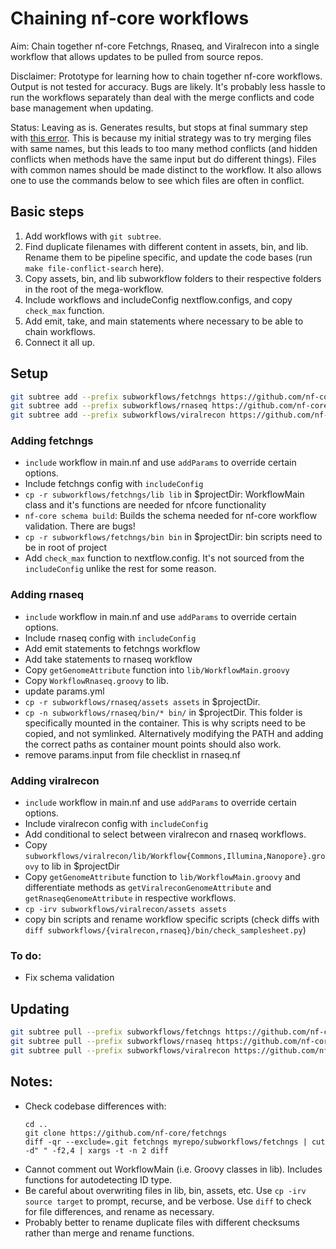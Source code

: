 # Chaining nf-core workflows

Aim: Chain together nf-core Fetchngs, Rnaseq, and Viralrecon into a single workflow that allows updates to be pulled from source repos.

Disclaimer: Prototype for learning how to chain together nf-core workflows. Output is not tested for accuracy. Bugs are likely.
It's probably less hassle to run the workflows separately than deal with the merge conflicts and code base management when updating.

Status: Leaving as is. Generates results, but stops at final summary step with [this error](https://github.com/mahesh-panchal/test_nfcore_workflow_chain/issues/3). This is because my initial strategy was to try merging files with same names, but this leads to too many method conflicts (and hidden conflicts when methods have the same input but do different things). Files with common names should be made distinct to the workflow. It also allows one to use the commands below to see which files are often in conflict. 

## Basic steps
1. Add workflows with `git subtree`.
2. Find duplicate filenames with different content in assets, bin, and lib. Rename them to be pipeline specific, and update the code bases (run `make file-conflict-search` here).
3. Copy assets, bin, and lib subworkflow folders to their respective folders in the root of the mega-workflow. 
4. Include workflows and includeConfig nextflow.configs, and copy `check_max` function.
5. Add emit, take, and main statements where necessary to be able to chain workflows.
6. Connect it all up.

## Setup

```bash
git subtree add --prefix subworkflows/fetchngs https://github.com/nf-core/fetchngs master --squash
git subtree add --prefix subworkflows/rnaseq https://github.com/nf-core/rnaseq master --squash
git subtree add --prefix subworkflows/viralrecon https://github.com/nf-core/viralrecon master --squash
```

### Adding fetchngs
- `include` workflow in main.nf and use `addParams` to override certain options.
- Include fetchngs config with `includeConfig`
- `cp -r subworkflows/fetchngs/lib lib` in $projectDir: WorkflowMain class and it's functions are needed for nfcore functionality
- `nf-core schema build`: Builds the schema needed for nf-core workflow validation. There are bugs!
- `cp -r subworkflows/fetchngs/bin bin` in $projectDir: bin scripts need to be in root of project
- Add `check_max` function to nextflow.config. It's not sourced from the `includeConfig` unlike the rest for some reason.

### Adding rnaseq
- `include` workflow in main.nf and use `addParams` to override certain options.
- Include rnaseq config with `includeConfig`
- Add emit statements to fetchngs workflow
- Add take statements to rnaseq workflow
- Copy `getGenomeAttribute` function into `lib/WorkflowMain.groovy`
- Copy `WorkflowRnaseq.groovy` to lib.
- update params.yml
- `cp -r subworkflows/rnaseq/assets assets` in $projectDir.
- `cp -n subworkflows/rnaseq/bin/* bin/` in $projectDir. This folder is specifically mounted in the container. This is why scripts need to be copied, and not symlinked. Alternatively modifying the PATH and adding the correct paths as container mount points should also work.
- remove params.input from file checklist in rnaseq.nf

### Adding viralrecon
- `include` workflow in main.nf and use `addParams` to override certain options.
- Include viralrecon config with `includeConfig`
- Add conditional to select between viralrecon and rnaseq workflows.
- Copy `subworkflows/viralrecon/lib/Workflow{Commons,Illumina,Nanopore}.groovy` to lib in $projectDir
- Copy `getGenomeAttribute` function to `lib/WorkflowMain.groovy` and differentiate methods as `getViralreconGenomeAttribute` and `getRnaseqGenomeAttribute` in respective workflows.
- `cp -irv subworkflows/viralrecon/assets assets`
- copy bin scripts and rename workflow specific scripts (check diffs with `diff subworkflows/{viralrecon,rnaseq}/bin/check_samplesheet.py`)

### To do:
- Fix schema validation

## Updating

```bash
git subtree pull --prefix subworkflows/fetchngs https://github.com/nf-core/fetchngs master --squash
git subtree pull --prefix subworkflows/rnaseq https://github.com/nf-core/rnaseq master --squash
git subtree pull --prefix subworkflows/viralrecon https://github.com/nf-core/viralrecon master --squash
```

## Notes:

- Check codebase differences with:
    ```
    cd ..
    git clone https://github.com/nf-core/fetchngs
    diff -qr --exclude=.git fetchngs myrepo/subworkflows/fetchngs | cut -d" " -f2,4 | xargs -t -n 2 diff
    ```
- Cannot comment out WorkflowMain (i.e. Groovy classes in lib). Includes functions for autodetecting ID type.
- Be careful about overwriting files in lib, bin, assets, etc. Use `cp -irv source target` to prompt, recurse, and be verbose. Use `diff` to check for file differences, and rename as necessary.
- Probably better to rename duplicate files with different checksums rather than merge and rename functions.
